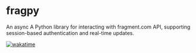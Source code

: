 # fragpy
An async A Python library for interacting with fragment.com API, supporting session-based authentication and real-time updates.

<a href="https://wakatime.com/badge/user/9cd3ae07-98eb-424f-a8ec-843d54b2ddf4/project/1e22b979-c173-4ae2-a1cc-32aa611669ad"><img src="https://wakatime.com/badge/user/9cd3ae07-98eb-424f-a8ec-843d54b2ddf4/project/1e22b979-c173-4ae2-a1cc-32aa611669ad.svg" alt="wakatime"></a>
